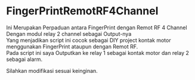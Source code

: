# FingerPrintRemotRF4Channel
Ini Merupakan Perpaduan antara FingerPrint dengan Remot RF 4 Channel </br>
Dengan modul relay 2 channel sebagai Output-nya </br>
Yang menjadikan script ini cocok sebagai DIY project kontak motor menggunakan FingerPrint ataupun dengan Remot RF. </br>
Pada script ini saya Outputkan ke relay 1 sebagai kontak motor dan relay 2 sebagai alarm. </br>

Silahkan modifikasi sesuai keinginan.
